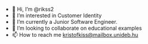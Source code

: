 - 👋 Hi, I’m @rikss2
- 👀 I’m interested in Customer Identity
- 🌱 I’m currently a Junior Software Engineer. 
- 💞️ I’m looking to collaborate on educational examples
- 📫 How to reach me kristofkiss@mailbox.unideb.hu

<!---
rikss2/rikss2 is a ✨ special ✨ repository because its `README.md` (this file) appears on your GitHub profile.
You can click the Preview link to take a look at your changes.
--->
